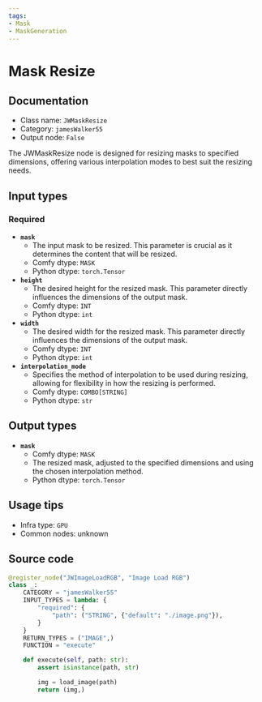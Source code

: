 ```yaml
---
tags:
- Mask
- MaskGeneration
---
```


# Mask Resize
## Documentation
- Class name: `JWMaskResize`
- Category: `jamesWalker55`
- Output node: `False`

The JWMaskResize node is designed for resizing masks to specified dimensions, offering various interpolation modes to best suit the resizing needs.
## Input types
### Required
- **`mask`**
    - The input mask to be resized. This parameter is crucial as it determines the content that will be resized.
    - Comfy dtype: `MASK`
    - Python dtype: `torch.Tensor`
- **`height`**
    - The desired height for the resized mask. This parameter directly influences the dimensions of the output mask.
    - Comfy dtype: `INT`
    - Python dtype: `int`
- **`width`**
    - The desired width for the resized mask. This parameter directly influences the dimensions of the output mask.
    - Comfy dtype: `INT`
    - Python dtype: `int`
- **`interpolation_mode`**
    - Specifies the method of interpolation to be used during resizing, allowing for flexibility in how the resizing is performed.
    - Comfy dtype: `COMBO[STRING]`
    - Python dtype: `str`
## Output types
- **`mask`**
    - Comfy dtype: `MASK`
    - The resized mask, adjusted to the specified dimensions and using the chosen interpolation method.
    - Python dtype: `torch.Tensor`
## Usage tips
- Infra type: `GPU`
- Common nodes: unknown


## Source code
```python
@register_node("JWImageLoadRGB", "Image Load RGB")
class _:
    CATEGORY = "jamesWalker55"
    INPUT_TYPES = lambda: {
        "required": {
            "path": ("STRING", {"default": "./image.png"}),
        }
    }
    RETURN_TYPES = ("IMAGE",)
    FUNCTION = "execute"

    def execute(self, path: str):
        assert isinstance(path, str)

        img = load_image(path)
        return (img,)

```
